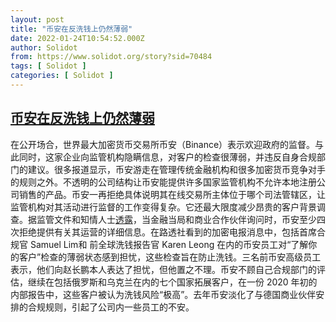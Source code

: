 ```yaml
---
layout: post
title: "币安在反洗钱上仍然薄弱"
date: 2022-01-24T10:54:52.000Z
author: Solidot
from: https://www.solidot.org/story?sid=70484
tags: [ Solidot ]
categories: [ Solidot ]
---
```

<!--1643021692000-->
[币安在反洗钱上仍然薄弱](https://www.solidot.org/story?sid=70484)
------

<div>
在公开场合，世界最大加密货币交易所币安（Binance）表示欢迎政府的监督。与此同时，这家企业向监管机构隐瞒信息，对客户的检查很薄弱，并违反自身合规部门的建议。很多报道显示，币安游走在管理传统金融机构和很多加密货币竞争对手的规则之外。不透明的公司结构让币安能提供许多国家监管机构不允许本地注册公司销售的产品。币安一再拒绝具体说明其在线交易所主体位于哪个司法管辖区，让监管机构对其活动进行监督的工作变得复杂。它还最大限度减少昂贵的客户背景调查。据监管文件和知情人士<a href="https://www.reuters.com/investigates/special-report/finance-crypto-currency-binance/">透露</a>，当金融当局和商业合作伙伴询问时，币安至少四次拒绝提供有关其运营的详细信息。在路透社看到的加密电报消息中，包括首席合规官 Samuel Lim和 前全球洗钱报告官 Karen Leong 在内的币安员工对“了解你的客户”检查的薄弱状态感到担忧，这些检查旨在防止洗钱。三名前币安高级员工表示，他们向赵长鹏本人表达了担忧，但他置之不理。币安不顾自己合规部门的评估，继续在包括俄罗斯和乌克兰在内的七个国家拓展客户，在一份 2020 年初的内部报告中，这些客户被认为洗钱风险“极高”。去年币安淡化了与德国商业伙伴安排的合规规则，引起了公司内一些员工的不安。
</div>
